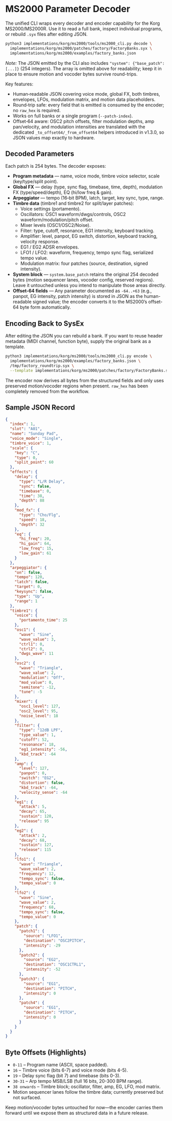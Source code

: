 # MS2000 Parameter Decoder

The unified CLI wraps every decoder and encoder capability for the Korg MS2000/MS2000R. Use it to read a full bank, inspect individual programs, or rebuild `.syx` files after editing JSON.

```bash
python3 implementations/korg/ms2000/tools/ms2000_cli.py decode \
  implementations/korg/ms2000/patches/factory/FactoryBanks.syx \
  implementations/korg/ms2000/examples/factory_banks.json
```

_Note:_ The JSON emitted by the CLI also includes `"system": {"base_patch": [...]}` (254 integers). The array is omitted above for readability; keep it in place to ensure motion and vocoder bytes survive round-trips.

Key features:
- Human‑readable JSON covering voice mode, global FX, both timbres, envelopes, LFOs, modulation matrix, and motion data placeholders.
- Round‑trip safe: every field that is emitted is consumed by the encoder; no `raw_hex` is required.
- Works on full banks or a single program (`--patch-index`).
- Offset‑64 aware: OSC2 pitch offsets, filter modulation depths, amp pan/velocity, and modulation intensities are translated with the dedicated `_to_offset64/_from_offset64` helpers introduced in v1.3.0, so JSON values map exactly to hardware.

## Decoded Parameters

Each patch is 254 bytes. The decoder exposes:

- **Program metadata** — name, voice mode, timbre voice selector, scale (key/type/split point).
- **Global FX** — delay (type, sync flag, timebase, time, depth), modulation FX (type/speed/depth), EQ (hi/low freq & gain).
- **Arpeggiator** — tempo (16‑bit BPM), latch, target, key sync, type, range.
- **Timbre data** (timbre1 and timbre2 for split/layer patches):
  - Voice settings (portamento).
  - Oscillators: OSC1 waveform/dwgs/controls, OSC2 waveform/modulation/pitch offset.
  - Mixer levels (OSC1/OSC2/Noise).
  - Filter: type, cutoff, resonance, EG1 intensity, keyboard tracking.
  - Amplifier: level, panpot, EG switch, distortion, keyboard tracking, velocity response.
  - EG1 / EG2 ADSR envelopes.
  - LFO1 / LFO2: waveform, frequency, tempo sync flag, serialized tempo value.
  - Modulation matrix: four patches (source, destination, signed intensity).
- **System block** — `system.base_patch` retains the original 254 decoded bytes (motion sequencer lanes, vocoder config, reserved regions). Leave it untouched unless you intend to manipulate those areas directly.
- **Offset-64 fields** — Any parameter documented as `-64..+63` (e.g., panpot, EG intensity, patch intensity) is stored in JSON as the human-readable signed value; the encoder converts it to the MS2000’s offset-64 byte form automatically.

## Encoding Back to SysEx

After editing the JSON you can rebuild a bank. If you want to reuse header metadata (MIDI channel, function byte), supply the original bank as a template.

```bash
python3 implementations/korg/ms2000/tools/ms2000_cli.py encode \
  implementations/korg/ms2000/examples/factory_banks.json \
  /tmp/factory_roundtrip.syx \
  --template implementations/korg/ms2000/patches/factory/FactoryBanks.syx
```

The encoder now derives all bytes from the structured fields and only uses preserved motion/vocoder regions when present. `raw_hex` has been completely removed from the workflow.

## Sample JSON Record

```json
{
  "index": 1,
  "slot": "A01",
  "name": "Sunday Pad",
  "voice_mode": "Single",
  "timbre_voice": 1,
  "scale": {
    "key": "C",
    "type": 0,
    "split_point": 60
  },
  "effects": {
    "delay": {
      "type": "L/R Delay",
      "sync": false,
      "timebase": 0,
      "time": 38,
      "depth": 88
    },
    "mod_fx": {
      "type": "Cho/Flg",
      "speed": 18,
      "depth": 32
    },
    "eq": {
      "hi_freq": 20,
      "hi_gain": 64,
      "low_freq": 15,
      "low_gain": 61
    }
  },
  "arpeggiator": {
    "on": false,
    "tempo": 120,
    "latch": false,
    "target": 0,
    "keysync": false,
    "type": "Up",
    "range": 1
  },
  "timbre1": {
    "voice": {
      "portamento_time": 25
    },
    "osc1": {
      "wave": "Sine",
      "wave_value": 3,
      "ctrl1": 0,
      "ctrl2": 0,
      "dwgs_wave": 11
    },
    "osc2": {
      "wave": "Triangle",
      "wave_value": 2,
      "modulation": "Off",
      "mod_value": 0,
      "semitone": -12,
      "tune": -5
    },
    "mixer": {
      "osc1_level": 127,
      "osc2_level": 95,
      "noise_level": 18
    },
    "filter": {
      "type": "12dB LPF",
      "type_value": 1,
      "cutoff": 52,
      "resonance": 18,
      "eg1_intensity": -56,
      "kbd_track": -64
    },
    "amp": {
      "level": 127,
      "panpot": 0,
      "switch": "EG2",
      "distortion": false,
      "kbd_track": -64,
      "velocity_sense": -64
    },
    "eg1": {
      "attack": 5,
      "decay": 65,
      "sustain": 120,
      "release": 95
    },
    "eg2": {
      "attack": 2,
      "decay": 68,
      "sustain": 127,
      "release": 115
    },
    "lfo1": {
      "wave": "Triangle",
      "wave_value": 2,
      "frequency": 12,
      "tempo_sync": false,
      "tempo_value": 0
    },
    "lfo2": {
      "wave": "Sine",
      "wave_value": 2,
      "frequency": 68,
      "tempo_sync": false,
      "tempo_value": 0
    },
    "patch": {
      "patch1": {
        "source": "LFO1",
        "destination": "OSC2PITCH",
        "intensity": -29
      },
      "patch2": {
        "source": "EG2",
        "destination": "OSC1CTRL1",
        "intensity": -52
      },
      "patch3": {
        "source": "EG1",
        "destination": "PITCH",
        "intensity": 0
      },
      "patch4": {
        "source": "EG1",
        "destination": "PITCH",
        "intensity": 0
      }
    }
  }
}
```

## Byte Offsets (Highlights)

- `0-11` – Program name (ASCII, space padded).
- `16` – Timbre voice (bits 6-7) and voice mode (bits 4-5).
- `19` – Delay sync flag (bit 7) and timebase (bits 0-3).
- `30-31` – Arp tempo MSB/LSB (full 16 bits, 20-300 BPM range).
- `38 onwards` – Timbre block; oscillator, filter, amp, EG, LFO, mod matrix.
- Motion sequencer lanes follow the timbre data; currently preserved but not surfaced.

Keep motion/vocoder bytes untouched for now—the encoder carries them forward until we expose them as structured data in a future release.
